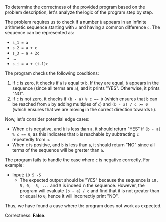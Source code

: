To determine the correctness of the provided program based on the problem description, let's analyze the logic of the program step by step.

The problem requires us to check if a number `b` appears in an infinite arithmetic sequence starting with `a` and having a common difference `c`. The sequence can be represented as:
- `s_1 = a`
- `s_2 = a + c`
- `s_3 = a + 2c`
- ...
- `s_i = a + (i-1)c`

The program checks the following conditions:
1. If `c` is zero, it checks if `a` is equal to `b`. If they are equal, `b` appears in the sequence (since all terms are `a`), and it prints "YES". Otherwise, it prints "NO".
2. If `c` is not zero, it checks if `(b - a) % c == 0` (which ensures that `b` can be reached from `a` by adding multiples of `c`) and `(b - a) / c >= 0` (which ensures that we are moving in the correct direction towards `b`).

Now, let's consider potential edge cases:
- When `c` is negative, and `b` is less than `a`, it should return "YES" if `(b - a) % c == 0`, as this indicates that `b` is reachable by subtracting `c` repeatedly from `a`.
- When `c` is positive, and `b` is less than `a`, it should return "NO" since all terms of the sequence will be greater than `a`.

The program fails to handle the case where `c` is negative correctly. For example:
- Input: `10 5 -5`
  - The expected output should be "YES" because the sequence is `10, 5, 0, -5, ...` and `5` is indeed in the sequence. However, the program will evaluate `(b - a) / c` and find that it is not greater than or equal to `0`, hence it will incorrectly print "NO".

Thus, we have found a case where the program does not work as expected.

Correctness: **False**.